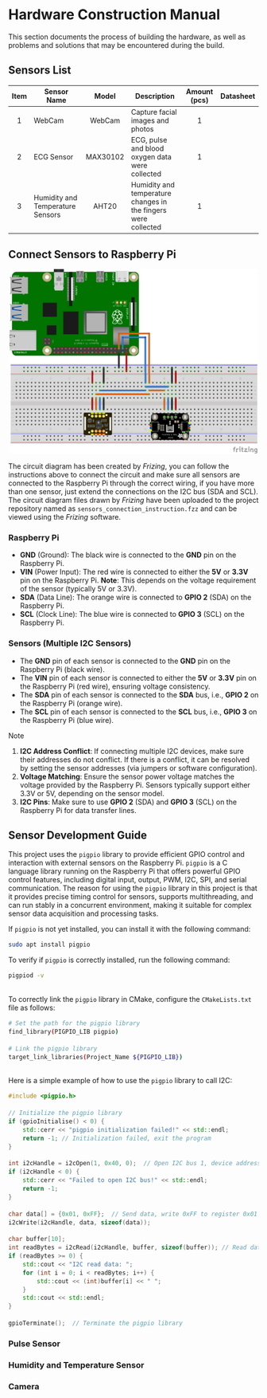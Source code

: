 # Hardware Construction Manual

This section documents the process of building the hardware, as well as problems and solutions that may be encountered during the build.

## Sensors List

| Item | Sensor Name                      | Model    | Description                                                    | Amount (pcs)| Datasheet   |
|:----:|----------------------------------|:--------:|----------------------------------------------------------------|:-----------:|:-----------:|
|  1   | WebCam                           | WebCam   | Capture facial images and photos                               | 1           |             |
|  2   | ECG Sensor                       | MAX30102 | ECG, pulse and blood oxygen data were collected                | 1           |             |
|  3   | Humidity and Temperature Sensors | AHT20    | Humidity and temperature changes in the fingers were collected | 1           |             |

## Connect Sensors to Raspberry Pi

<p align="center">
  <img src="./pictures/sensors_wire_connection.png" width="500"/>
</p>

The circuit diagram has been created by *Frizing*, you can follow the instructions above to connect the circuit and make sure all sensors are connected to the Raspberry Pi through the correct wiring, if you have more than one sensor, just extend the connections on the I2C bus (SDA and SCL). The circuit diagram files drawn by *Frizing* have been uploaded to the project repository named as `sensors_connection_instruction.fzz` and can be viewed using the *Frizing* software.

### Raspberry Pi

- **GND** (Ground): The black wire is connected to the **GND** pin on the Raspberry Pi.
- **VIN** (Power Input): The red wire is connected to either the **5V** or **3.3V** pin on the Raspberry Pi. **Note**: This depends on the voltage requirement of the sensor (typically 5V or 3.3V).
- **SDA** (Data Line): The orange wire is connected to **GPIO 2** (SDA) on the Raspberry Pi.
- **SCL** (Clock Line): The blue wire is connected to **GPIO 3** (SCL) on the Raspberry Pi.

### Sensors (Multiple I2C Sensors)

- The **GND** pin of each sensor is connected to the **GND** pin on the Raspberry Pi (black wire).
- The **VIN** pin of each sensor is connected to either the **5V** or **3.3V** pin on the Raspberry Pi (red wire), ensuring voltage consistency.
- The **SDA** pin of each sensor is connected to the **SDA** bus, i.e., **GPIO 2** on the Raspberry Pi (orange wire).
- The **SCL** pin of each sensor is connected to the **SCL** bus, i.e., **GPIO 3** on the Raspberry Pi (blue wire).

> [!NOTE]  
> 1. **I2C Address Conflict**: If connecting multiple I2C devices, make sure their addresses do not conflict. If there is a conflict, it can be resolved by setting the sensor addresses (via jumpers or software configuration).
> 2. **Voltage Matching**: Ensure the sensor power voltage matches the voltage provided by the Raspberry Pi. Sensors typically support either 3.3V or 5V, depending on the sensor model.
> 3. **I2C Pins**: Make sure to use **GPIO 2** (SDA) and **GPIO 3** (SCL) on the Raspberry Pi for data transfer lines.

## Sensor Development Guide

This project uses the `pigpio` library to provide efficient GPIO control and interaction with external sensors on the Raspberry Pi. `pigpio` is a C language library running on the Raspberry Pi that offers powerful GPIO control features, including digital input, output, PWM, I2C, SPI, and serial communication. The reason for using the `pigpio` library in this project is that it provides precise timing control for sensors, supports multithreading, and can run stably in a concurrent environment, making it suitable for complex sensor data acquisition and processing tasks.

If `pigpio` is not yet installed, you can install it with the following command:

```bash
sudo apt install pigpio
```

To verify if `pigpio` is correctly installed, run the following command:

```bash
pigpiod -v
```

<br>To correctly link the `pigpio` library in CMake, configure the `CMakeLists.txt` file as follows:

```bash
# Set the path for the pigpio library
find_library(PIGPIO_LIB pigpio)

# Link the pigpio library
target_link_libraries(Project_Name ${PIGPIO_LIB})
```

<br>Here is a simple example of how to use the `pigpio` library to call I2C:

```C++
#include <pigpio.h>

// Initialize the pigpio library
if (gpioInitialise() < 0) {
    std::cerr << "pigpio initialization failed!" << std::endl;
    return -1; // Initialization failed, exit the program
}

int i2cHandle = i2cOpen(1, 0x40, 0);  // Open I2C bus 1, device address 0x40
if (i2cHandle < 0) {
    std::cerr << "Failed to open I2C bus!" << std::endl;
    return -1;
}

char data[] = {0x01, 0xFF};  // Send data, write 0xFF to register 0x01
i2cWrite(i2cHandle, data, sizeof(data));

char buffer[10];
int readBytes = i2cRead(i2cHandle, buffer, sizeof(buffer)); // Read data
if (readBytes >= 0) {
    std::cout << "I2C read data: ";
    for (int i = 0; i < readBytes; i++) {
        std::cout << (int)buffer[i] << " ";
    }
    std::cout << std::endl;
}

gpioTerminate();  // Terminate the pigpio library
```

### Pulse Sensor

### Humidity and Temperature Sensor

### Camera
